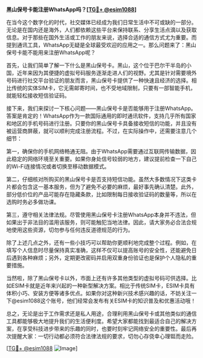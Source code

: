 **黑山保号卡能注册WhatsApp吗？[[TG💪+ @esim1088](https://t.me/s/esim1088)]**

在当今这个数字化的时代，社交媒体已经成为我们日常生活中不可或缺的一部分。无论是在国内还是海外，人们都依赖这些平台来保持联系、分享生活点滴以及获取信息。对于那些在国外生活或工作的朋友来说，选择合适的通信方式尤为重要。而提到通讯工具，WhatsApp无疑是全球最受欢迎的应用之一。那么问题来了：黑山保号卡能不能用来注册WhatsApp呢？

首先，让我们简单了解一下什么是黑山保号卡。黑山，这个位于巴尔干半岛的小国，近年来因为其便捷的虚拟号码服务逐渐走进人们的视野。尤其是针对需要境外号码进行社交平台验证的朋友而言，黑山保号卡提供了一种快速且经济的选择。相比传统的实体SIM卡，它无需邮寄时间，也不受地域限制，只要有一部智能手机，就能轻松接收短信验证码。

接下来，我们来探讨一下核心问题——黑山保号卡是否能够用于注册WhatsApp。答案是肯定的！WhatsApp作为一款国际通用的即时通讯软件，支持几乎所有国家和地区的手机号码进行注册。只要你的黑山保号卡具备接收短信的功能，并且没有被运营商屏蔽，就可以顺利完成注册流程。不过，在实际操作中，还需要注意几个细节：

第一，确保你的手机网络畅通无阻。由于WhatsApp需要通过互联网传输数据，因此稳定的网络环境至关重要。如果你身处信号较弱的地方，建议提前检查一下自己的Wi-Fi连接情况或者切换至移动数据模式。

第二，仔细核对所购买的黑山保号卡是否支持短信功能。虽然大多数情况下这类卡片都会包含这一基本服务，但为了避免不必要的麻烦，最好事先确认清楚。此外，部分低价位的产品可能存在隐藏条款，比如限制每日接收验证码的数量等，所以在选购时务必多做功课。

第三，遵守相关法律法规。尽管使用黑山保号卡注册WhatsApp本身并不违法，但如果出于非法目的滥用该服务，则可能触犯当地法律。因此，请大家务必合法合规地使用这些资源，切勿参与任何违反道德规范的行为。

除了上述几点之外，还有一些小技巧可以帮助你更顺利地完成整个过程。例如，在填写个人信息时尽量保持真实准确，这样不仅可以提高账号的安全性，还能避免日后遇到各种麻烦；另外，定期更改密码并启用双重身份验证也是保护个人隐私的重要措施。

当然啦，除了黑山保号卡以外，市面上还有许多其他类型的虚拟号码可供选择。比如ESIM卡就是近年来兴起的一种新型解决方案。相比于传统SIM卡，ESIM卡具有体积小巧、安装方便等诸多优点。如果你对这种新兴技术感兴趣的话，不妨关注一下@esim1088这个账号，他们经常会发布有关ESIM卡的知识普及和优惠活动哦！

总之，无论是出于工作需求还是私人用途，合理利用黑山保号卡或其他类似的通信工具都能够极大地提升我们的生活便利度。希望大家都能找到最适合自己的解决方案，在享受科技进步带来的乐趣的同时，也要时刻牢记网络安全的重要性。最后再次提醒大家：一切行动都必须符合法律法规的要求，切勿心存侥幸心理铤而走险。

[[TG💪+ @esim1088](https://t.me/s/esim1088) ![Image](https://i.postimg.cc/4NQfJmqS/Snipaste-2025-05-13-00-14-12.png)]